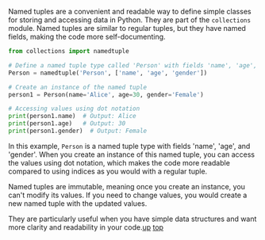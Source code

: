 Named tuples are a convenient and readable way to define simple classes for storing and accessing data in Python. They are part of the `collections` module. Named tuples are similar to regular tuples, but they have named fields, making the code more self-documenting.

```python
from collections import namedtuple

# Define a named tuple type called 'Person' with fields 'name', 'age', and 'gender'
Person = namedtuple('Person', ['name', 'age', 'gender'])

# Create an instance of the named tuple
person1 = Person(name='Alice', age=30, gender='Female')

# Accessing values using dot notation
print(person1.name)  # Output: Alice
print(person1.age)   # Output: 30
print(person1.gender)  # Output: Female
```

In this example, `Person` is a named tuple type with fields 'name', 'age', and 'gender'. When you create an instance of this named tuple, you can access the values using dot notation, which makes the code more readable compared to using indices as you would with a regular tuple.

Named tuples are immutable, meaning once you create an instance, you can't modify its values. If you need to change values, you would create a new named tuple with the updated values.

They are particularly useful when you have simple data structures and want more clarity and readability in your code.[up](README.md)
[top](../README.md)
